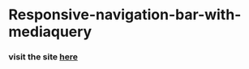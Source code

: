 # Responsive-navigation-bar-with-mediaquery
### visit the site [here](https://mayaunnikrishnan.github.io/Responsive-navigation-bar-with-mediaquery/)
